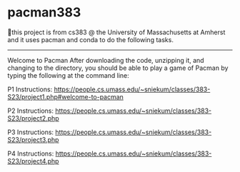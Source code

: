 # pacman383
📌this project is from cs383 @ the University of Massachusetts at Amherst and it uses pacman and conda to do the following tasks.

------------------------
Welcome to Pacman
After downloading the code, unzipping it, and changing to the directory, you should be able to play a game of Pacman by typing the following at the command line:

P1 Instructions: 
https://people.cs.umass.edu/~sniekum/classes/383-S23/project1.php#welcome-to-pacman

P2 Instructions: 
https://people.cs.umass.edu/~sniekum/classes/383-S23/project2.php 

P3 Instructions:
https://people.cs.umass.edu/~sniekum/classes/383-S23/project3.php

P4 Instructions:
https://people.cs.umass.edu/~sniekum/classes/383-S23/project4.php

